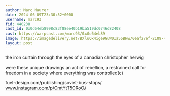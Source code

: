 ```yaml
---
author: Marc Maurer
date: 2024-06-09T23:30:52+0000
username: marc93
fid: 440238
cast_id: 0x0d64eb8998c83f88ee40b19ba519dc0746d82408
cast: https://warpcast.com/marc93/0x0d64eb89
image: https://imagedelivery.net/BXluQx4ige9GuW0Ia56BHw/0eaf27ef-2109-4530-03d4-49b59e50ca00/original
layout: post
---
```

the iron curtain through the eyes of a canadian christopher herwig  
  
were these unique drawings an act of rebellion, a restrained call for freedom in a society where everything was controlled(с)  
  
fuel-design.com/publishing/soviet-bus-stops/  
www.instagram.com/p/CmtYtT5ORoO/  

<img src='https://imagedelivery.net/BXluQx4ige9GuW0Ia56BHw/0eaf27ef-2109-4530-03d4-49b59e50ca00/original' alt='' referrerpolicy='no-referrer'/>